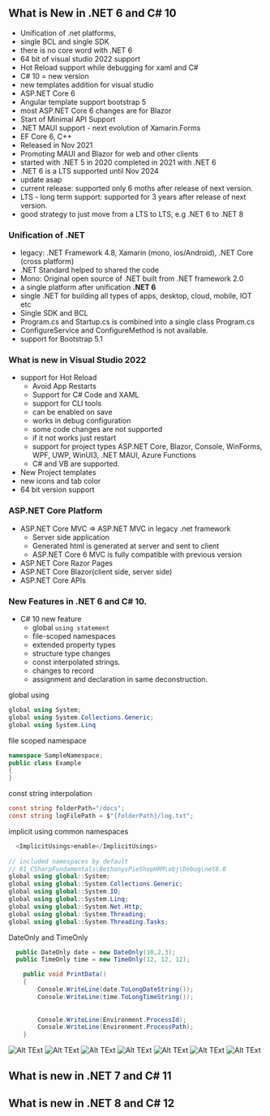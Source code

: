 ﻿
## What is New in .NET 6 and C# 10
- Unification of .net platforms,
- single BCL and single SDK
- there is no core word with .NET 6
- 64 bit of visual studio 2022 support
- Hot Reload support while debugging for xaml and C#
- C# 10 = new version
- new templates addition for visual studio 
- ASP.NET Core 6
- Angular template support bootstrap 5
- most ASP.NET Core 6 changes are for Blazor
- Start of Minimal API Support
- .NET MAUI support - next evolution of Xamarin.Forms
- EF Core 6, C++
- Released in Nov 2021
- Promoting MAUI and Blazor for web and other clients
- started with .NET 5 in 2020 completed in 2021 with .NET 6
- .NET 6 is a LTS supported until Nov 2024
- update asap
- current release: supported only 6 moths after release of next version.
- LTS - long term support: supported for 3 years after release of next version.
- good strategy to just move from a LTS to LTS, e.g .NET 6 to .NET 8
### Unification of .NET 
-  legacy: .NET Framework 4.8, Xamarin (mono, ios/Android), .NET Core (cross platform)
- .NET Standard helped to shared the code
- Mono: Original open source of .NET built from .NET framework 2.0
- a single platform after unification **.NET 6**
- single .NET for building all types of apps, desktop, cloud, mobile, IOT etc
- Single SDK and BCL
- Program.cs and Startup.cs is combined into a single class Program.cs
- ConfigureService and ConfigureMethod is not available.
- support for Bootstrap 5.1

### What is new in Visual Studio 2022
- support for Hot Reload
  - Avoid App Restarts
  - Support for C# Code and XAML
  - support for CLI tools
  - can be enabled on save
  - works in debug configuration
  - some code changes are not supported
  - if it not works just restart
  - support for project types ASP.NET Core, Blazor, Console, WinForms, WPF, UWP, WinUI3, .NET MAUI, Azure Functions
  - C# and VB are supported.
- New Project templates
- new icons and tab color
- 64 bit version support

### ASP.NET Core Platform
 - ASP.NET Core MVC => ASP.NET MVC in legacy .net framework
   - Server side application
   - Generated html is generated at server and sent to client
   - ASP.NET Core 6 MVC is fully compatible with previous version
 - ASP.NET Core Razor Pages
 - ASP.NET Core Blazor(client side, server side)
 - ASP.NET Core APIs

### New Features in .NET 6 and C# 10.
- C# 10 new feature
  - global `using statement`
  - file-scoped namespaces
  - extended property types
  - structure type changes
  - const interpolated strings.
  - changes to record
  - assignment and declaration in same deconstruction.

global using
```csharp
global using System;
global using System.Collections.Generic;
global using System.Linq
```
file scoped namespace
```csharp
namespace SampleNamespace;
public class Example
{
}
```
const string interpolation
```csharp
const string folderPath="/docs";
const string logFilePath = $"{folderPath}/log.txt";
```
implicit using common namespaces
```csharp
  <ImplicitUsings>enable</ImplicitUsings>
 
// included namespaces by default 
// 01_CSharpFundamentals\BethanysPieShopHRM\obj\Debug\net8.0
global using global::System;
global using global::System.Collections.Generic;
global using global::System.IO;
global using global::System.Linq;
global using global::System.Net.Http;
global using global::System.Threading;
global using global::System.Threading.Tasks;
```
DateOnly and TimeOnly
```csharp
  public DateOnly date = new DateOnly(10,2,3);
  public TimeOnly time = new TimeOnly(12, 12, 12);

    public void PrintData()
    {
        Console.WriteLine(date.ToLongDateString());
        Console.WriteLine(time.ToLongTimeString());
        
        
        Console.WriteLine(Environment.ProcessId);
        Console.WriteLine(Environment.ProcessPath);
    }
```

![Alt TExt](docs/NewInDotNet6_1.png)
![Alt TExt](docs/NewInDotNet6_2.png)
![Alt TExt](docs/NewInDotNet6_3.png)
![Alt TExt](docs/NewInDotNet6_4.png)
![Alt TExt](docs/NewInDotNet6_5.png)
![Alt TExt](docs/NewInDotNet6_6.png)
![Alt TExt](docs/NewInDotNet6_7.png)


## What is new in .NET 7 and C# 11




## What is new in .NET 8 and C# 12